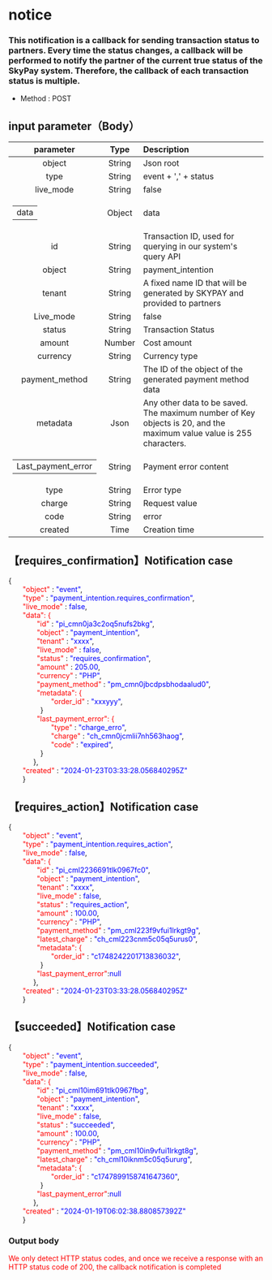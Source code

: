 # notice
### This notification is a callback for sending transaction status to partners. Every time the status changes, a callback will be performed to notify the partner of the current true status of the SkyPay system. Therefore, the callback of each transaction status is multiple.


- Method	: POST

## input parameter（Body）
|       parameter                |  Type         |   Description|
|:-------------------------:|:-----------:|     :------     |
|object     |   String  |Json root|
|type     |   String  | event + ',' + status |
|live_mode     |   String  |false|
|<table><tr><td>data </td></tr></table>      |   Object  |data|
|id     |   String  |Transaction ID, used for querying in our system's query API|
|object     |   String  |payment_intention|
|tenant   |   String  |A fixed name ID that will be generated by SKYPAY and provided to partners|
|Live_mode   |   String  |false|
|status     |   String  |Transaction Status|
|amount     |   Number  |Cost amount|
|currency   |   String  | Currency type|
|payment_method     |   String  |The ID of the object of the generated payment method data|
|metadata   |   Json    |Any other data to be saved. The maximum number of Key objects is 20, and the maximum value value is 255 characters.|
|<table><tr><td>Last_payment_error  </td></tr></table>    |   String  |Payment error content|
|type     |   String   |Error type|
|charge     |   String  | Request value|
|code     |   String  |error|
|created     |   Time  |Creation time|


## 【requires_confirmation】Notification case ##
{<br>
    <font color=red>&ensp;&ensp;&ensp;&ensp;"object"</font> : <font color=blue>"event"</font>,<br>
    <font color=red>&ensp;&ensp;&ensp;&ensp;"type"</font> : <font color=blue>"payment_intention.requires_confirmation"</font>,<br>
    <font color=red>&ensp;&ensp;&ensp;&ensp;"live_mode"</font> : <font color=blue>false</font>,<br>
    <font color=red>&ensp;&ensp;&ensp;&ensp;"data": {</font><br>
    <font color=red>&ensp;&ensp;&ensp;&ensp;&ensp;&ensp;&ensp;&ensp;"id"</font> : <font color=blue>"pi_cmn0ja3c2oq5nufs2bkg"</font>,<br>
    <font color=red>&ensp;&ensp;&ensp;&ensp;&ensp;&ensp;&ensp;&ensp;"object"</font> : <font color=blue>"payment_intention"</font>,<br>
    <font color=red>&ensp;&ensp;&ensp;&ensp;&ensp;&ensp;&ensp;&ensp;"tenant"</font> : <font color=blue>"xxxx"</font>,<br>
    <font color=red>&ensp;&ensp;&ensp;&ensp;&ensp;&ensp;&ensp;&ensp;"live_mode"</font> : <font color=blue>false</font>,<br>
    <font color=red>&ensp;&ensp;&ensp;&ensp;&ensp;&ensp;&ensp;&ensp;"status"</font> : <font color=blue>"requires_confirmation"</font>,<br>
    <font color=red>&ensp;&ensp;&ensp;&ensp;&ensp;&ensp;&ensp;&ensp;"amount"</font> : <font color=blue>205.00</font>,<br>
    <font color=red>&ensp;&ensp;&ensp;&ensp;&ensp;&ensp;&ensp;&ensp;"currency"</font> : <font color=blue>"PHP"</font>,<br>
    <font color=red>&ensp;&ensp;&ensp;&ensp;&ensp;&ensp;&ensp;&ensp;"payment_method"</font> : <font color=blue>"pm_cmn0jbcdpsbhodaalud0"</font>,<br>
    <font color=red>&ensp;&ensp;&ensp;&ensp;&ensp;&ensp;&ensp;&ensp;"metadata": {</font><br>
    <font color=red>&ensp;&ensp;&ensp;&ensp;&ensp;&ensp;&ensp;&ensp;&ensp;&ensp;&ensp;&ensp;"order_id"</font> : <font color=blue>"xxxyyy"</font>,<br>
    &ensp;&ensp;&ensp;&ensp;&ensp;&ensp;&ensp;&ensp;&ensp;}<br>
     <font color=red>&ensp;&ensp;&ensp;&ensp;&ensp;&ensp;&ensp;&ensp;"last_payment_error": {</font><br>
    <font color=red>&ensp;&ensp;&ensp;&ensp;&ensp;&ensp;&ensp;&ensp;&ensp;&ensp;&ensp;&ensp;"type"</font> : <font color=blue>"charge_erro"</font>,<br>
    <font color=red>&ensp;&ensp;&ensp;&ensp;&ensp;&ensp;&ensp;&ensp;&ensp;&ensp;&ensp;&ensp;"charge"</font> : <font color=blue>"ch_cmn0jcmlii7nh563haog"</font>,<br>
    <font color=red>&ensp;&ensp;&ensp;&ensp;&ensp;&ensp;&ensp;&ensp;&ensp;&ensp;&ensp;&ensp;"code"</font> : <font color=blue>"expired"</font>,<br>
    &ensp;&ensp;&ensp;&ensp;&ensp;&ensp;&ensp;&ensp;&ensp;}<br>
    &ensp;&ensp;&ensp;&ensp;&ensp;&ensp;&ensp;},<br>
    <font color=red>&ensp;&ensp;&ensp;&ensp;"created"</font> : <font color=blue>"2024-01-23T03:33:28.056840295Z"</font><br>
    &ensp;&ensp;&ensp;&ensp;}<br>


## 【requires_action】Notification case ##

{<br>
    <font color=red>&ensp;&ensp;&ensp;&ensp;"object"</font> : <font color=blue>"event"</font>,<br>
    <font color=red>&ensp;&ensp;&ensp;&ensp;"type"</font> : <font color=blue>"payment_intention.requires_action"</font>,<br>
    <font color=red>&ensp;&ensp;&ensp;&ensp;"live_mode"</font> : <font color=blue>false</font>,<br>
    <font color=red>&ensp;&ensp;&ensp;&ensp;"data": {</font><br>
    <font color=red>&ensp;&ensp;&ensp;&ensp;&ensp;&ensp;&ensp;&ensp;"id"</font> : <font color=blue>"pi_cml2236691tlk0967fc0"</font>,<br>
    <font color=red>&ensp;&ensp;&ensp;&ensp;&ensp;&ensp;&ensp;&ensp;"object"</font> : <font color=blue>"payment_intention"</font>,<br>
    <font color=red>&ensp;&ensp;&ensp;&ensp;&ensp;&ensp;&ensp;&ensp;"tenant"</font> : <font color=blue>"xxxx"</font>,<br>
    <font color=red>&ensp;&ensp;&ensp;&ensp;&ensp;&ensp;&ensp;&ensp;"live_mode"</font> : <font color=blue>false</font>,<br>
    <font color=red>&ensp;&ensp;&ensp;&ensp;&ensp;&ensp;&ensp;&ensp;"status"</font> : <font color=blue>"requires_action"</font>,<br>
    <font color=red>&ensp;&ensp;&ensp;&ensp;&ensp;&ensp;&ensp;&ensp;"amount"</font> : <font color=blue>100.00</font>,<br>
    <font color=red>&ensp;&ensp;&ensp;&ensp;&ensp;&ensp;&ensp;&ensp;"currency"</font> : <font color=blue>"PHP"</font>,<br>
    <font color=red>&ensp;&ensp;&ensp;&ensp;&ensp;&ensp;&ensp;&ensp;"payment_method"</font> : <font color=blue>"pm_cml223f9vfui1lrkgt9g"</font>,<br>
    <font color=red>&ensp;&ensp;&ensp;&ensp;&ensp;&ensp;&ensp;&ensp;"latest_charge"</font> : <font color=blue>"ch_cml223cnm5c05q5urus0"</font>,<br>
    <font color=red>&ensp;&ensp;&ensp;&ensp;&ensp;&ensp;&ensp;&ensp;"metadata": {</font><br>
    <font color=red>&ensp;&ensp;&ensp;&ensp;&ensp;&ensp;&ensp;&ensp;&ensp;&ensp;&ensp;&ensp;"order_id"</font> : <font color=blue>"c1748242201713836032"</font>,<br>
    &ensp;&ensp;&ensp;&ensp;&ensp;&ensp;&ensp;&ensp;&ensp;}<br>
     <font color=red>&ensp;&ensp;&ensp;&ensp;&ensp;&ensp;&ensp;&ensp;"last_payment_error"</font>:<font color=blue>null </font><br>
    &ensp;&ensp;&ensp;&ensp;&ensp;&ensp;&ensp;},<br>
    <font color=red>&ensp;&ensp;&ensp;&ensp;"created"</font> : <font color=blue>"2024-01-23T03:33:28.056840295Z"</font><br>
    &ensp;&ensp;&ensp;&ensp;}<br>


## 【succeeded】Notification case ##

{<br>
    <font color=red>&ensp;&ensp;&ensp;&ensp;"object"</font> : <font color=blue>"event"</font>,<br>
    <font color=red>&ensp;&ensp;&ensp;&ensp;"type"</font> : <font color=blue>"payment_intention.succeeded"</font>,<br>
    <font color=red>&ensp;&ensp;&ensp;&ensp;"live_mode"</font> : <font color=blue>false</font>,<br>
    <font color=red>&ensp;&ensp;&ensp;&ensp;"data": {</font><br>
    <font color=red>&ensp;&ensp;&ensp;&ensp;&ensp;&ensp;&ensp;&ensp;"id"</font> : <font color=blue>"pi_cml10im691tlk0967fbg"</font>,<br>
    <font color=red>&ensp;&ensp;&ensp;&ensp;&ensp;&ensp;&ensp;&ensp;"object"</font> : <font color=blue>"payment_intention"</font>,<br>
    <font color=red>&ensp;&ensp;&ensp;&ensp;&ensp;&ensp;&ensp;&ensp;"tenant"</font> : <font color=blue>"xxxx"</font>,<br>
    <font color=red>&ensp;&ensp;&ensp;&ensp;&ensp;&ensp;&ensp;&ensp;"live_mode"</font> : <font color=blue>false</font>,<br>
    <font color=red>&ensp;&ensp;&ensp;&ensp;&ensp;&ensp;&ensp;&ensp;"status"</font> : <font color=blue>"succeeded"</font>,<br>
    <font color=red>&ensp;&ensp;&ensp;&ensp;&ensp;&ensp;&ensp;&ensp;"amount"</font> : <font color=blue>100.00</font>,<br>
    <font color=red>&ensp;&ensp;&ensp;&ensp;&ensp;&ensp;&ensp;&ensp;"currency"</font> : <font color=blue>"PHP"</font>,<br>
    <font color=red>&ensp;&ensp;&ensp;&ensp;&ensp;&ensp;&ensp;&ensp;"payment_method"</font> : <font color=blue>"pm_cml10in9vfui1lrkgt8g"</font>,<br>
    <font color=red>&ensp;&ensp;&ensp;&ensp;&ensp;&ensp;&ensp;&ensp;"latest_charge"</font> : <font color=blue>"ch_cml10iknm5c05q5ururg"</font>,<br>
    <font color=red>&ensp;&ensp;&ensp;&ensp;&ensp;&ensp;&ensp;&ensp;"metadata": {</font><br>
    <font color=red>&ensp;&ensp;&ensp;&ensp;&ensp;&ensp;&ensp;&ensp;&ensp;&ensp;&ensp;&ensp;"order_id"</font> : <font color=blue>"c1747899158741647360"</font>,<br>
    &ensp;&ensp;&ensp;&ensp;&ensp;&ensp;&ensp;&ensp;&ensp;}<br>
     <font color=red>&ensp;&ensp;&ensp;&ensp;&ensp;&ensp;&ensp;&ensp;"last_payment_error"</font>:<font color=blue>null </font><br>
    &ensp;&ensp;&ensp;&ensp;&ensp;&ensp;&ensp;},<br>
    <font color=red>&ensp;&ensp;&ensp;&ensp;"created"</font> : <font color=blue>"2024-01-19T06:02:38.880857392Z"</font><br>
    &ensp;&ensp;&ensp;&ensp;}<br>

### Output body

<font color=red>We only detect HTTP status codes, and once we receive a response with an HTTP status code of 200, the callback notification is completed</font>